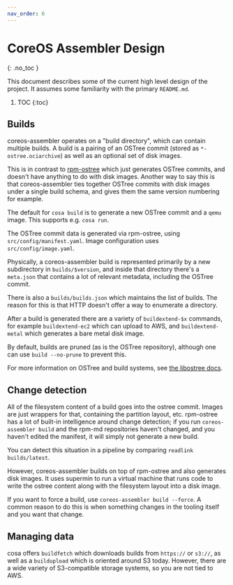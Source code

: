 ```yaml
---
nav_order: 6
---
```


# CoreOS Assembler Design
{: .no_toc }

This document describes some of the current high level design of the project.
It assumes some familiarity with the primary `README.md`.

1. TOC
{:toc}

## Builds

coreos-assembler operates on a "build directory", which can contain multiple
builds. A build is a pairing of an OSTree commit (stored as
`*-ostree.ociarchive`) as well as an optional set of disk images.

This is in contrast to [rpm-ostree](https://coreos.github.io/rpm-ostree/) which
just generates OSTree commits, and doesn't have anything to do with disk
images. Another way to say this is that coreos-assembler ties together OSTree
commits with disk images under a single build schema, and gives them the same
version numbering for example.

The default for `cosa build` is to generate a new OSTree commit and a `qemu`
image. This supports e.g. `cosa run`.

The OSTree commit data is generated via rpm-ostree, using
`src/config/manifest.yaml`. Image configuration uses `src/config/image.yaml`.

Physically, a coreos-assembler build is represented primarily by a new
subdirectory in `builds/$version`, and inside that directory there's a
`meta.json` that contains a lot of relevant metadata, including the OSTree
commit.

There is also a `builds/builds.json` which maintains the list of builds.  The
reason for this is that HTTP doesn't offer a way to enumerate a directory.

After a build is generated there are a variety of `buildextend-$x` commands,
for example `buildextend-ec2` which can upload to AWS, and `buildextend-metal`
which generates a bare metal disk image.

By default, builds are pruned (as is the OSTree repository), although one can
use `build --no-prune` to prevent this.

For more information on OSTree and build systems, see [the libostree
docs](https://ostreedev.github.io/ostree/buildsystem-and-repos/).

## Change detection

All of the filesystem content of a build goes into the ostree commit. Images
are just wrappers for that, containing the partition layout, etc. rpm-ostree
has a lot of built-in intelligence around change detection; if you run
`coreos-assembler build` and the rpm-md repositories haven't changed, and you
haven't edited the manifest, it will simply not generate a new build.

You can detect this situation in a pipeline by comparing `readlink
builds/latest`.

However, coreos-assembler builds on top of rpm-ostree and also generates disk
images. It uses supermin to run a virtual machine that runs code to write the
ostree content along with the filesystem layout into a disk image.

If you want to force a build, use `coreos-assembler build --force`.  A common
reason to do this is when something changes in the tooling itself and you want
that change.

## Managing data

cosa offers `buildfetch` which downloads builds from `https://` or `s3://`, as
well as a `buildupload` which is oriented around S3 today. However, there are
a wide variety of S3-compatible storage systems, so you are not tied to AWS.
